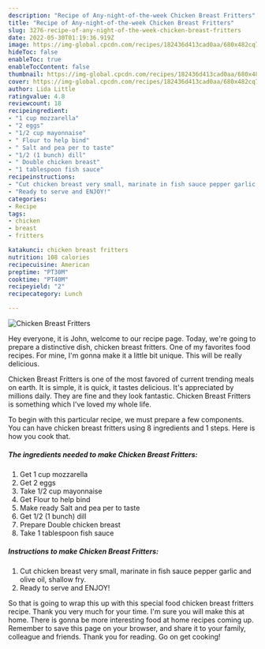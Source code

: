 ```yaml
---
description: "Recipe of Any-night-of-the-week Chicken Breast Fritters"
title: "Recipe of Any-night-of-the-week Chicken Breast Fritters"
slug: 3276-recipe-of-any-night-of-the-week-chicken-breast-fritters
date: 2022-05-30T01:19:36.919Z
image: https://img-global.cpcdn.com/recipes/182436d413cad0aa/680x482cq70/chicken-breast-fritters-recipe-main-photo.jpg
hideToc: false
enableToc: true
enableTocContent: false
thumbnail: https://img-global.cpcdn.com/recipes/182436d413cad0aa/680x482cq70/chicken-breast-fritters-recipe-main-photo.jpg
cover: https://img-global.cpcdn.com/recipes/182436d413cad0aa/680x482cq70/chicken-breast-fritters-recipe-main-photo.jpg
author: Lida Little
ratingvalue: 4.8
reviewcount: 18
recipeingredient:
- "1 cup mozzarella"
- "2 eggs"
- "1/2 cup mayonnaise"
- " Flour to help bind"
- " Salt and pea per to taste"
- "1/2 (1 bunch) dill"
- " Double chicken breast"
- "1 tablespoon fish sauce"
recipeinstructions:
- "Cut chicken breast very small, marinate in fish sauce pepper garlic and olive oil, shallow fry."
- "Ready to serve and ENJOY!"
categories:
- Recipe
tags:
- chicken
- breast
- fritters

katakunci: chicken breast fritters 
nutrition: 108 calories
recipecuisine: American
preptime: "PT30M"
cooktime: "PT40M"
recipeyield: "2"
recipecategory: Lunch

---
```



![Chicken Breast Fritters](https://img-global.cpcdn.com/recipes/182436d413cad0aa/680x482cq70/chicken-breast-fritters-recipe-main-photo.jpg)

Hey everyone, it is John, welcome to our recipe page. Today, we're going to prepare a distinctive dish, chicken breast fritters. One of my favorites food recipes. For mine, I'm gonna make it a little bit unique. This will be really delicious.

Chicken Breast Fritters is one of the most favored of current trending meals on earth. It is simple, it is quick, it tastes delicious. It's appreciated by millions daily. They are fine and they look fantastic. Chicken Breast Fritters is something which I've loved my whole life.




To begin with this particular recipe, we must prepare a few components. You can have chicken breast fritters using 8 ingredients and 1 steps. Here is how you cook that.

<!--inarticleads1-->

##### The ingredients needed to make Chicken Breast Fritters:

1. Get 1 cup mozzarella
1. Get 2 eggs
1. Take 1/2 cup mayonnaise
1. Get  Flour to help bind
1. Make ready  Salt and pea per to taste
1. Get 1/2 (1 bunch) dill
1. Prepare  Double chicken breast
1. Take 1 tablespoon fish sauce




<!--inarticleads2-->

##### Instructions to make Chicken Breast Fritters:

1. Cut chicken breast very small, marinate in fish sauce pepper garlic and olive oil, shallow fry.
1. Ready to serve and ENJOY!



So that is going to wrap this up with this special food chicken breast fritters recipe. Thank you very much for your time. I'm sure you will make this at home. There is gonna be more interesting food at home recipes coming up. Remember to save this page on your browser, and share it to your family, colleague and friends. Thank you for reading. Go on get cooking!
